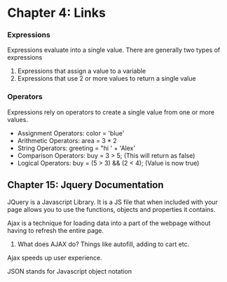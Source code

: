 # Chapter 4: Links

### Expressions

Expressions evaluate into a single value. There are generally two types of expressions

1. Expressions that assign a value to a variable
2. Expressions that use 2 or more values to return a single value

### Operators

Expressions rely on operators to create a single value from one or more values. 

* Assignment Operators: color = 'blue'
* Arithmetic Operators: area = 3 * 2
* String Operators: greeting = "hi ' + 'Alex'
* Comparison Operators: buy = 3 > 5; (This will return as false) 
* Logical Operators: buy = (5 > 3) && (2 < 4); (Value is now true)

## Chapter 15: Jquery Documentation

JQuery is a Javascript Library. It is a JS file that when included with your page allows you to use the functions, objects and properties it contains. 

Ajax is a technique for loading data into a part of the webpage without having to refresh the entire page. 
1. What does AJAX do? Things like autofill, adding to cart etc. 

Ajax speeds up user experience. 

JSON stands for Javascript object notation

